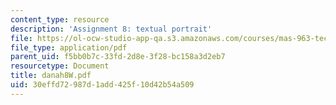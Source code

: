 ```yaml
---
content_type: resource
description: 'Assignment 8: textual portrait'
file: https://ol-ocw-studio-app-qa.s3.amazonaws.com/courses/mas-963-techno-identity-who-we-are-and-how-we-perceive-ourselves-and-others-spring-2002/30effd72987d1add425f10d42b54a509_danah8W.pdf
file_type: application/pdf
parent_uid: f5bb0b7c-33fd-2d8e-3f28-bc158a3d2eb7
resourcetype: Document
title: danah8W.pdf
uid: 30effd72-987d-1add-425f-10d42b54a509
---
```

